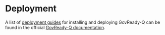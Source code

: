Deployment
==========

A list of [deployment guides](https://govready-q.readthedocs.io/en/latest/introduction.html#installing-govready-q) for installing and deploying GovReady-Q can be found in the official [GovReady-Q documentation](https://govready-q.readthedocs.io).
